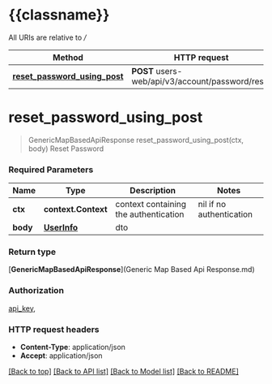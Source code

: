 # {{classname}}

All URIs are relative to */*

| Method                                                                         | HTTP request                                     | Description    |
| ------------------------------------------------------------------------------ | ------------------------------------------------ | -------------- |
| [**reset_password_using_post**](ResetPasswordApi.md#reset_password_using_post) | **POST** users-web/api/v3/account/password/reset | Reset Password |

# **reset_password_using_post**

> GenericMapBasedApiResponse reset_password_using_post(ctx, body)
Reset Password

### Required Parameters

| Name     | Type                        | Description                           | Notes                    |
| -------- | --------------------------- | ------------------------------------- | ------------------------ |
| **ctx**  | **context.Context**         | context containing the authentication | nil if no authentication |
| **body** | [**UserInfo**](UserInfo.md) | dto                                   |

### Return type

[**GenericMapBasedApiResponse**](Generic Map Based Api Response.md)

### Authorization

[api_key](../README.md#api_key),

### HTTP request headers

- **Content-Type**: application/json
- **Accept**: application/json

[[Back to top]](#) [[Back to API list]](../README.md#documentation-for-api-endpoints) [[Back to Model list]](../README.md#documentation-for-models) [[Back to README]](../README.md)

